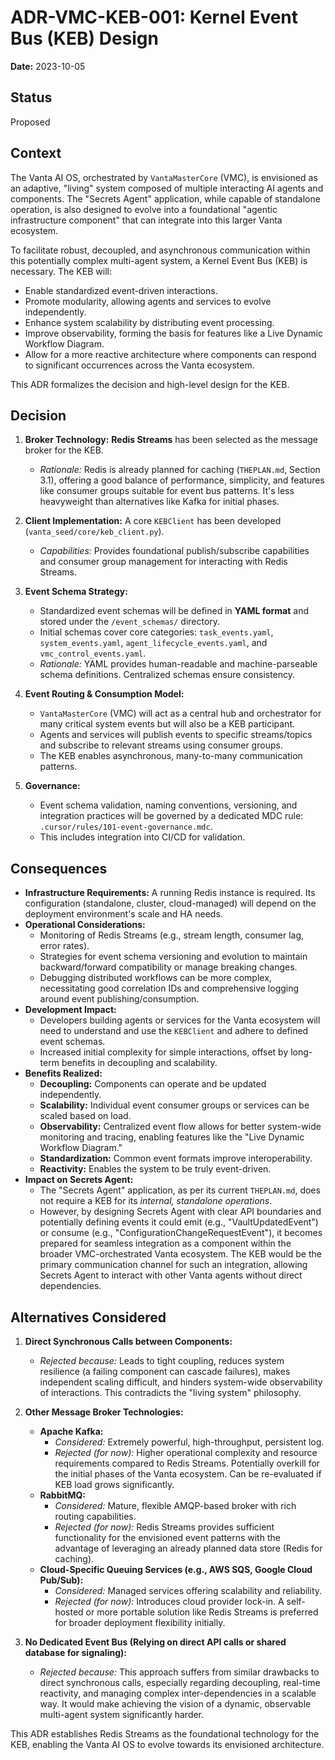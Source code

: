 # ADR-VMC-KEB-001: Kernel Event Bus (KEB) Design

**Date:** 2023-10-05

## Status

Proposed

## Context

The Vanta AI OS, orchestrated by `VantaMasterCore` (VMC), is envisioned as an adaptive, "living" system composed of multiple interacting AI agents and components. The "Secrets Agent" application, while capable of standalone operation, is also designed to evolve into a foundational "agentic infrastructure component" that can integrate into this larger Vanta ecosystem.

To facilitate robust, decoupled, and asynchronous communication within this potentially complex multi-agent system, a Kernel Event Bus (KEB) is necessary. The KEB will:

*   Enable standardized event-driven interactions.
*   Promote modularity, allowing agents and services to evolve independently.
*   Enhance system scalability by distributing event processing.
*   Improve observability, forming the basis for features like a Live Dynamic Workflow Diagram.
*   Allow for a more reactive architecture where components can respond to significant occurrences across the Vanta ecosystem.

This ADR formalizes the decision and high-level design for the KEB.

## Decision

1.  **Broker Technology:** **Redis Streams** has been selected as the message broker for the KEB.
    *   *Rationale:* Redis is already planned for caching (`THEPLAN.md`, Section 3.1), offering a good balance of performance, simplicity, and features like consumer groups suitable for event bus patterns. It's less heavyweight than alternatives like Kafka for initial phases.

2.  **Client Implementation:** A core `KEBClient` has been developed (`vanta_seed/core/keb_client.py`).
    *   *Capabilities:* Provides foundational publish/subscribe capabilities and consumer group management for interacting with Redis Streams.

3.  **Event Schema Strategy:**
    *   Standardized event schemas will be defined in **YAML format** and stored under the `/event_schemas/` directory.
    *   Initial schemas cover core categories: `task_events.yaml`, `system_events.yaml`, `agent_lifecycle_events.yaml`, and `vmc_control_events.yaml`.
    *   *Rationale:* YAML provides human-readable and machine-parseable schema definitions. Centralized schemas ensure consistency.

4.  **Event Routing & Consumption Model:**
    *   `VantaMasterCore` (VMC) will act as a central hub and orchestrator for many critical system events but will also be a KEB participant.
    *   Agents and services will publish events to specific streams/topics and subscribe to relevant streams using consumer groups.
    *   The KEB enables asynchronous, many-to-many communication patterns.

5.  **Governance:**
    *   Event schema validation, naming conventions, versioning, and integration practices will be governed by a dedicated MDC rule: `.cursor/rules/101-event-governance.mdc`.
    *   This includes integration into CI/CD for validation.

## Consequences

*   **Infrastructure Requirements:** A running Redis instance is required. Its configuration (standalone, cluster, cloud-managed) will depend on the deployment environment's scale and HA needs.
*   **Operational Considerations:**
    *   Monitoring of Redis Streams (e.g., stream length, consumer lag, error rates).
    *   Strategies for event schema versioning and evolution to maintain backward/forward compatibility or manage breaking changes.
    *   Debugging distributed workflows can be more complex, necessitating good correlation IDs and comprehensive logging around event publishing/consumption.
*   **Development Impact:**
    *   Developers building agents or services for the Vanta ecosystem will need to understand and use the `KEBClient` and adhere to defined event schemas.
    *   Increased initial complexity for simple interactions, offset by long-term benefits in decoupling and scalability.
*   **Benefits Realized:**
    *   **Decoupling:** Components can operate and be updated independently.
    *   **Scalability:** Individual event consumer groups or services can be scaled based on load.
    *   **Observability:** Centralized event flow allows for better system-wide monitoring and tracing, enabling features like the "Live Dynamic Workflow Diagram."
    *   **Standardization:** Common event formats improve interoperability.
    *   **Reactivity:** Enables the system to be truly event-driven.
*   **Impact on Secrets Agent:**
    *   The "Secrets Agent" application, as per its current `THEPLAN.md`, does not require a KEB for its *internal, standalone operations*.
    *   However, by designing Secrets Agent with clear API boundaries and potentially defining events it could emit (e.g., "VaultUpdatedEvent") or consume (e.g., "ConfigurationChangeRequestEvent"), it becomes prepared for seamless integration as a component within the broader VMC-orchestrated Vanta ecosystem. The KEB would be the primary communication channel for such an integration, allowing Secrets Agent to interact with other Vanta agents without direct dependencies.

## Alternatives Considered

1.  **Direct Synchronous Calls between Components:**
    *   *Rejected because:* Leads to tight coupling, reduces system resilience (a failing component can cascade failures), makes independent scaling difficult, and hinders system-wide observability of interactions. This contradicts the "living system" philosophy.

2.  **Other Message Broker Technologies:**
    *   **Apache Kafka:**
        *   *Considered:* Extremely powerful, high-throughput, persistent log.
        *   *Rejected (for now):* Higher operational complexity and resource requirements compared to Redis Streams. Potentially overkill for the initial phases of the Vanta ecosystem. Can be re-evaluated if KEB load grows significantly.
    *   **RabbitMQ:**
        *   *Considered:* Mature, flexible AMQP-based broker with rich routing capabilities.
        *   *Rejected (for now):* Redis Streams provides sufficient functionality for the envisioned event patterns with the advantage of leveraging an already planned data store (Redis for caching).
    *   **Cloud-Specific Queuing Services (e.g., AWS SQS, Google Cloud Pub/Sub):**
        *   *Considered:* Managed services offering scalability and reliability.
        *   *Rejected (for now):* Introduces cloud provider lock-in. A self-hosted or more portable solution like Redis Streams is preferred for broader deployment flexibility initially.

3.  **No Dedicated Event Bus (Relying on direct API calls or shared database for signaling):**
    *   *Rejected because:* This approach suffers from similar drawbacks to direct synchronous calls, especially regarding decoupling, real-time reactivity, and managing complex inter-dependencies in a scalable way. It would make achieving the vision of a dynamic, observable multi-agent system significantly harder.

This ADR establishes Redis Streams as the foundational technology for the KEB, enabling the Vanta AI OS to evolve towards its envisioned architecture.